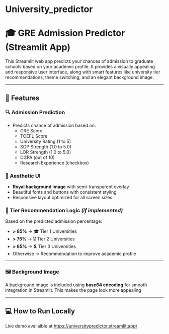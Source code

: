 # University_predictor
# 🎓 GRE Admission Predictor (Streamlit App)

This Streamlit web app predicts your chances of admission to graduate schools based on your academic profile. It provides a visually appealing and responsive user interface, along with smart features like university tier recommendations, theme switching, and an elegant background image.

---

## 🚀 Features

### 🔍 Admission Prediction
- Predicts chance of admission based on:
  - GRE Score
  - TOEFL Score
  - University Rating (1 to 5)
  - SOP Strength (1.0 to 5.0)
  - LOR Strength (1.0 to 5.0)
  - CGPA (out of 10)
  - Research Experience (checkbox)

### 🎨 Aesthetic UI
- **Royal background image** with semi-transparent overlay
- Beautiful fonts and buttons with consistent styling
- Responsive layout optimized for all screen sizes

### 🏫 Tier Recommendation Logic *(if implemented)*
Based on the predicted admission percentage:
- **> 85%** → 🎓 Tier 1 Universities
- **> 75%** → 🎖 Tier 2 Universities
- **> 65%** → 🎗 Tier 3 Universities
- Otherwise → Recommendation to improve academic profile

---

### 🖼 Background Image

A background image is included using **base64 encoding** for smooth integration in Streamlit. This makes the page look more appealing

---


## 💻 How to Run Locally
Live demo availaible at https://universitypredictor.streamlit.app/


